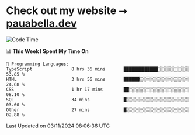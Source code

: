 # Check out my website ⭢ [pauabella.dev](https://pauabella.dev)

<!--START_SECTION:waka-->
![Code Time](http://img.shields.io/badge/Code%20Time-3%2C849%20hrs%207%20mins-blue)

📊 **This Week I Spent My Time On** 

```text
💬 Programming Languages: 
TypeScript               8 hrs 36 mins       █████████████░░░░░░░░░░░░   53.85 % 
HTML                     3 hrs 56 mins       ██████░░░░░░░░░░░░░░░░░░░   24.68 % 
CSS                      1 hr 17 mins        ██░░░░░░░░░░░░░░░░░░░░░░░   08.10 % 
SQL                      34 mins             █░░░░░░░░░░░░░░░░░░░░░░░░   03.60 % 
Other                    27 mins             █░░░░░░░░░░░░░░░░░░░░░░░░   02.88 % 
```


 Last Updated on 03/11/2024 08:06:36 UTC
<!--END_SECTION:waka-->
